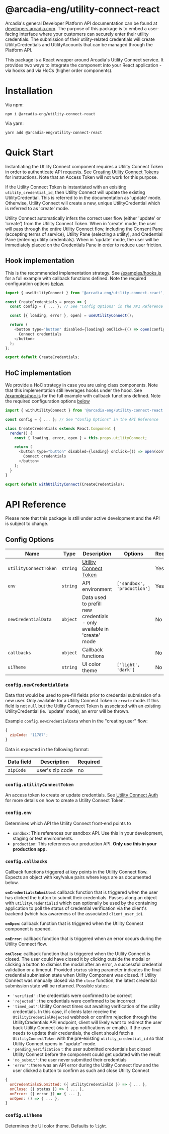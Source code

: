 # @arcadia-eng/utility-connect-react

Arcadia's general Developer Platform API documentation can be found at [developers.arcadia.com](https://developers.arcadia.com). The purpose of this package is to embed a user-facing interface where your customers can securely enter their utility credentials. The submission of their utility-related credentials will create UtilityCredentials and UtilityAccounts that can be managed through the Platform API.

This package is a React wrapper around Arcadia's Utility Connect service. It provides two ways to integrate the component into your React application - via hooks and via HoCs (higher order components).

# Installation

Via npm:

```
npm i @arcadia-eng/utility-connect-react
```

Via yarn:

```
yarn add @arcadia-eng/utility-connect-react
```

# Quick Start

Instantiating the Utility Connect component requires a Utility Connect Token in order to authenticate API requests. See [Creating Utility Connect Tokens](https://developers.arcadia.com/#section/Authentication/Utility-Connect) for instructions. Note that an Access Token will not work for this purpose.

If the Utility Connect Token is instantiated with an exisiting `utility_credential_id`, then Utility Connect will update the existing UtilityCredential. This is referred to in the documentation as 'update' mode. Otherwise, Utility Connect will create a new, unique UtilityCredential which is referred to as 'create' mode.

Utility Connect automatically infers the correct user flow (either 'update' or 'create') from the Utility Connect Token. When in 'create' mode, the user will pass through the entire Utility Connect flow, including the Consent Pane (accepting terms of service), Utility Pane (selecting a utility), and Credential Pane (entering utility credentials). When in 'update' mode, the user will be immediately placed on the Credentials Pane in order to reduce user friction. 


## Hook implementation

This is the recommended implementation strategy. See [/examples/hooks.js](./examples/hook.js) for a full example with callback functions defined. Note the required configuration options [below](#config-options).

```javascript
import { useUtilityConnect } from '@arcadia-eng/utility-connect-react';

const CreateCredentials = props => {
  const config = { ... }; // See "Config Options" in the API Reference

  const [{ loading, error }, open] = useUtilityConnect();

  return (
    <button type="button" disabled={loading} onClick={() => open(config)}>
      Connect credentials
    </button>
  );
};

export default CreateCredentials;
```

## HoC implementation

We provide a HoC strategy in case you are using class components. Note that this implementation still leverages hooks under the hood. See [/examples/hoc.js](./examples/hoc.js) for the full example with callback functions defined. Note the required configuration options [below](#config-options)

```javascript
import { withUtilityConnect } from '@arcadia-eng/utility-connect-react';

const config = { ... }; // See "Config Options" in the API Reference

class CreateCredentials extends React.Component {
  render() {
    const { loading, error, open } = this.props.utilityConnect;

    return (
      <button type="button" disabled={loading} onClick={() => open(config)}>
        Connect credentials
      </button>
    );
  }
}

export default withUtilityConnect(CreateCredentials);
```

# API Reference

Please note that this package is still under active development and the API is subject to change.

## Config Options

| Name                  | Type     | Description                                                                                     | Options                     | Required | Default |
| --------------------- | -------- | ----------------------------------------------------------------------------------------------- | --------------------------- | -------- | ------- |
| `utilityConnectToken` | `string` | [Utility Connect Token](https://developers.arcadia.com/#section/Authentication/Utility-Connect) |                             | Yes      | none    |
| `env`                 | `string` | API environment                                                                                 | `['sandbox', 'production']` | Yes      | none    |
| `newCredentialData`   | `object` | Data used to prefill new credentials - only available in 'create' mode                          |                             | No       | none    |
| `callbacks`           | `object` | Callback functions                                                                              |                             | No       | none    |
| `uiTheme`             | `string` | UI color theme                                                                                  | `['light', 'dark']`         | No       | 'light' |

### `config.newCredentialData`

Data that would be used to pre-fill fields prior to credential submission of a new user. Only available for a Utility Connect Token in `create` mode. If this field is not `null` but the Utility Connect Token is associated with an existing UtilityCredential (ie. 'update' mode), an error will be thrown.

Example `config.newCredentialData` when in the "creating user" flow:

```javascript
{
  zipCode: '11787';
}
```

Data is expected in the following format:

| Data field | Description     | Required |
| ---------- | --------------- | -------- |
| `zipCode`  | user's zip code | no       |

### `config.utilityConnectToken`

An access token to create or update credentials. See [Utility Connect Auth](https://developers.arcadia.com/#section/Authentication/Utility-Connect) for more details on how to create a Utility Connect Token.

### `config.env`

Determines which API the Utility Connect front-end points to

- `sandbox`: This references our sandbox API. Use this in your development, staging or test environments.
- `production`: This references our production API. **Only use this in your production app.**

### `config.callbacks`

Callback functions triggered at key points in the Utility Connect flow. Expects an object with key/value pairs where keys are as documented below.

**`onCredentialsSubmitted`**: callback function that is triggered when the user has clicked the button to submit their credentials. Passes along an object with `utilityCredentialId` which can optionally be used by the containing application to poll the status of credential verification via the client's backend (which has awareness of the associated `client_user_id`).

**`onOpen`**: callback function that is triggered when the Utility Connect component is opened.

**`onError`**: callback function that is triggered when an error occurs during the Utility Connect flow.

**`onClose`**: callback function that is triggered when the Utility Connect is closed. The user could have closed it by clicking outside the modal or clicking a button to dismiss the modal after an error, a successful credential validation or a timeout. Provided `status` string parameter indicates the final credential submission state when Utility Component was closed. If Utility Connect was manually closed via the `close` function, the latest credential submission state will be returned. Possible states:

- `'verified'` : the credentials were confirmed to be correct
- `'rejected'` : the credentials were confirmed to be incorrect
- `'timed_out'`: Utility Connect times out awaiting verification of the utility credentials. In this case, if clients later receive the `UtilityCredentialRejected` webhook or confirm rejection through the UtilityCredentials API endpoint, client will likely want to redirect the user back Utility Connect (via in-app notifications or emails). If the user needs to update their credentials, the client should fetch a `UtilityConnectToken` with the pre-existing `utility_credential_id` so that Utility Connect opens in "update" mode.
- `'pending_verification'`: the user submitted credentials but closed Utility Connect before the component could get updated with the result
- `'no_submit'`: the user never submitted their credentials
- `'error'`: there was an API error during the Utility Connect flow and the user clicked a button to confirm as such and close Utility Connect

```javascript
{
  onCredentialsSubmitted: ({ utilityCredentialId }) => { ... },
  onClose: ({ status }) => { ... },
  onError: ({ error }) => { ... },
  onOpen: () => { ... },
}
```

### `config.uiTheme`

Determines the UI color theme. Defaults to `light`.
